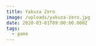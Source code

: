 ```yaml
---
title: Yakuza Zero
image: /uploads/yakuza-zero.jpg
date: 2020-03-01T09:00:00.000Z
tags:
  - game
---
```


